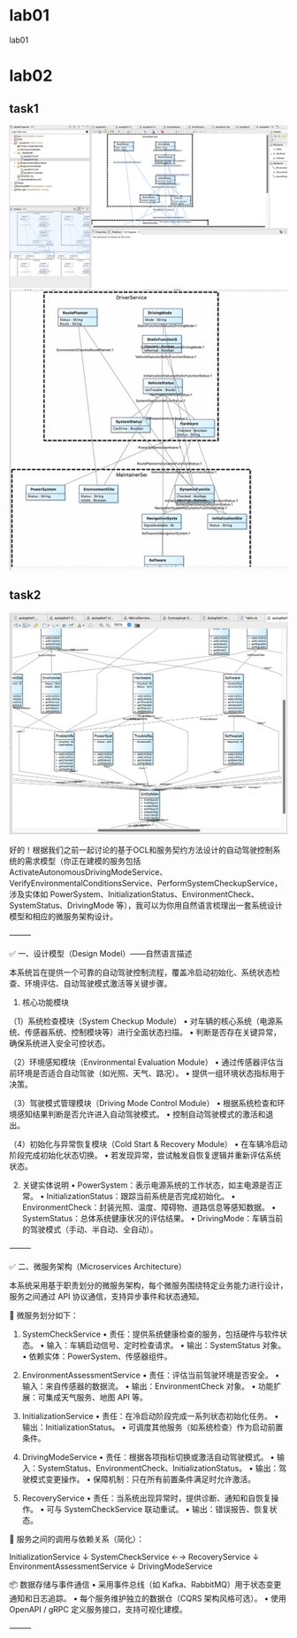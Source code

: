 # lab01
lab01 

# lab02
## task1
![Alt text](image.png)
![Alt text](image-1.png)

## task2
![Alt text](image-2.png)



好的！根据我们之前一起讨论的基于OCL和服务契约方法设计的自动驾驶控制系统的需求模型（你正在建模的服务包括 ActivateAutonomousDrivingModeService、VerifyEnvironmentalConditionsService、PerformSystemCheckupService，涉及实体如 PowerSystem、InitializationStatus、EnvironmentCheck、SystemStatus、DrivingMode 等），我可以为你用自然语言梳理出一套系统设计模型和相应的微服务架构设计。

⸻

✅ 一、设计模型（Design Model）——自然语言描述

本系统旨在提供一个可靠的自动驾驶控制流程，覆盖冷启动初始化、系统状态检查、环境评估、自动驾驶模式激活等关键步骤。

1. 核心功能模块

（1）系统检查模块（System Checkup Module）
	•	对车辆的核心系统（电源系统、传感器系统、控制模块等）进行全面状态扫描。
	•	判断是否存在关键异常，确保系统进入安全可控状态。

（2）环境感知模块（Environmental Evaluation Module）
	•	通过传感器评估当前环境是否适合自动驾驶（如光照、天气、路况）。
	•	提供一组环境状态指标用于决策。

（3）驾驶模式管理模块（Driving Mode Control Module）
	•	根据系统检查和环境感知结果判断是否允许进入自动驾驶模式。
	•	控制自动驾驶模式的激活和退出。

（4）初始化与异常恢复模块（Cold Start & Recovery Module）
	•	在车辆冷启动阶段完成初始化状态切换。
	•	若发现异常，尝试触发自恢复逻辑并重新评估系统状态。

2. 关键实体说明
	•	PowerSystem：表示电源系统的工作状态，如主电源是否正常。
	•	InitializationStatus：跟踪当前系统是否完成初始化。
	•	EnvironmentCheck：封装光照、温度、障碍物、道路信息等感知数据。
	•	SystemStatus：总体系统健康状况的评估结果。
	•	DrivingMode：车辆当前的驾驶模式（手动、半自动、全自动）。

⸻

✅ 二、微服务架构（Microservices Architecture）

本系统采用基于职责划分的微服务架构，每个微服务围绕特定业务能力进行设计，服务之间通过 API 协议通信，支持异步事件和状态通知。

🧩 微服务划分如下：

1. SystemCheckService
	•	责任：提供系统健康检查的服务，包括硬件与软件状态。
	•	输入：车辆启动信号、定时检查请求。
	•	输出：SystemStatus 对象。
	•	依赖实体：PowerSystem、传感器组件。

2. EnvironmentAssessmentService
	•	责任：评估当前驾驶环境是否安全。
	•	输入：来自传感器的数据流。
	•	输出：EnvironmentCheck 对象。
	•	功能扩展：可集成天气服务、地图 API 等。

3. InitializationService
	•	责任：在冷启动阶段完成一系列状态初始化任务。
	•	输出：InitializationStatus。
	•	可调度其他服务（如系统检查）作为启动前置条件。

4. DrivingModeService
	•	责任：根据各项指标切换或激活自动驾驶模式。
	•	输入：SystemStatus、EnvironmentCheck、InitializationStatus。
	•	输出：驾驶模式变更操作。
	•	保障机制：只在所有前置条件满足时允许激活。

5. RecoveryService
	•	责任：当系统出现异常时，提供诊断、通知和自恢复操作。
	•	可与 SystemCheckService 联动重试。
	•	输出：错误报告、恢复状态。

🔗 服务之间的调用与依赖关系（简化）：

InitializationService
     ↓
SystemCheckService  ←→ RecoveryService
     ↓
EnvironmentAssessmentService
     ↓
DrivingModeService

📦 数据存储与事件通信
	•	采用事件总线（如 Kafka、RabbitMQ）用于状态变更通知和日志追踪。
	•	每个服务维护独立的数据仓（CQRS 架构风格可选）。
	•	使用 OpenAPI / gRPC 定义服务接口，支持可视化建模。

⸻
